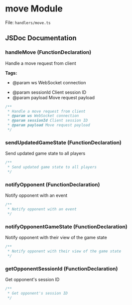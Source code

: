 # move Module

File: `handlers/move.ts`

## JSDoc Documentation

### handleMove (FunctionDeclaration)

Handle a move request from client

**Tags:**

- @param ws WebSocket connection
 * @param sessionId Client session ID
 * @param payload Move request payload

```typescript
/**
 * Handle a move request from client
 * @param ws WebSocket connection
 * @param sessionId Client session ID
 * @param payload Move request payload
 */
```

### sendUpdatedGameState (FunctionDeclaration)

Send updated game state to all players

```typescript
/**
 * Send updated game state to all players
 */
```

### notifyOpponent (FunctionDeclaration)

Notify opponent with an event

```typescript
/**
 * Notify opponent with an event
 */
```

### notifyOpponentGameState (FunctionDeclaration)

Notify opponent with their view of the game state

```typescript
/**
 * Notify opponent with their view of the game state
 */
```

### getOpponentSessionId (FunctionDeclaration)

Get opponent's session ID

```typescript
/**
 * Get opponent's session ID
 */
```

